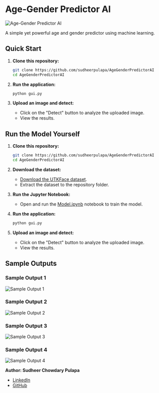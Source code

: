 # Age-Gender Predictor AI

![Age-Gender Predictor AI](https://img.shields.io/badge/Age--Gender%20Predictor%20AI-Machine%20Learning-brightgreen)

A simple yet powerful age and gender predictor using machine learning.

## Quick Start

1. **Clone this repository:**
    ```bash
    git clone https://github.com/sudheerpulapa/AgeGenderPredictorAI
    cd AgeGenderPredictorAI
    ```

2. **Run the application:**
    ```bash
    python gui.py
    ```

3. **Upload an image and detect:**
    - Click on the "Detect" button to analyze the uploaded image.
    - View the results.

## Run the Model Yourself

1. **Clone this repository:**
    ```bash
    git clone https://github.com/sudheerpulapa/AgeGenderPredictorAI
    cd AgeGenderPredictorAI
    ```

2. **Download the dataset:**
    - [Download the UTKFace dataset](https://www.kaggle.com/jangedoo/utkface-new).
    - Extract the dataset to the repository folder.

3. **Run the Jupyter Notebook:**
    - Open and run the [Model.ipynb](https://nbviewer.org/github/sudheerpulapa/AgeGenderPredictorAI/blob/main/Model.ipynb) notebook to train the model.

4. **Run the application:**
    ```bash
    python gui.py
    ```

5. **Upload an image and detect:**
    - Click on the "Detect" button to analyze the uploaded image.
    - View the results.

## Sample Outputs

### Sample Output 1
![Sample Output 1](https://nbviewer.org/github/sudheerpulapa/AgeGenderPredictorAI/blob/main/Output_Image_1.PNG)

### Sample Output 2
![Sample Output 2](https://nbviewer.org/github/sudheerpulapa/AgeGenderPredictorAI/blob/main/Output_Image_2.PNG)

### Sample Output 3
![Sample Output 3](https://nbviewer.org/github/sudheerpulapa/AgeGenderPredictorAI/blob/main/Output_Image_3.PNG)

### Sample Output 4
![Sample Output 4](https://nbviewer.org/github/sudheerpulapa/AgeGenderPredictorAI/blob/main/Output_Image_4.PNG)

**Author: Sudheer Chowdary Pulapa**

- [LinkedIn](https://www.linkedin.com/in/sudheer-chowdary-a2530a150/)
- [GitHub](https://github.com/sudheerpulapa)
